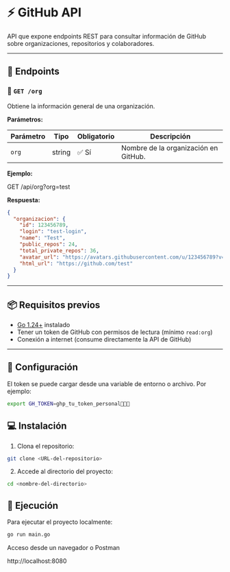 # ⚡ GitHub API

API que expone endpoints REST para consultar información de GitHub sobre organizaciones, repositorios y colaboradores.

---

## 📘 Endpoints

### 🔹 `GET /org`

Obtiene la información general de una organización.

**Parámetros:**

| Parámetro | Tipo   | Obligatorio | Descripción                          |
| --------- | ------ | ----------- | ------------------------------------ |
| `org`     | string | ✅ Sí       | Nombre de la organización en GitHub. |

**Ejemplo:**

GET /api/org?org=test

**Respuesta:**

```json
{
  "organizacion": {
    "id": 123456789,
    "login": "test-login",
    "name": "Test",
    "public_repos": 24,
    "total_private_repos": 36,
    "avatar_url": "https://avatars.githubusercontent.com/u/123456789?v=4",
    "html_url": "https://github.com/test"
  }
}
```

---

## 📦 Requisitos previos

- [Go 1.24+](https://golang.org/dl/) instalado
- Tener un token de GitHub con permisos de lectura (mínimo `read:org`)
- Conexión a internet (consume directamente la API de GitHub)

---

## 🔐 Configuración

El token se puede cargar desde una variable de entorno o archivo. Por ejemplo:

```bash
export GH_TOKEN=ghp_tu_token_personal🧑🏻‍💻
```

## 💻 Instalación

1. Clona el repositorio:

```bash
git clone <URL-del-repositorio>
```

2. Accede al directorio del proyecto:

```bash
cd <nombre-del-directorio>
```

## 🚀 Ejecución

Para ejecutar el proyecto localmente:

```bash
go run main.go
```

Acceso desde un navegador o Postman

http://localhost:8080